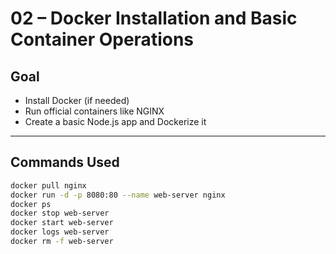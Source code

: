 # 02 – Docker Installation and Basic Container Operations 

##  Goal
- Install Docker (if needed)
- Run official containers like NGINX
- Create a basic Node.js app and Dockerize it

---

##  Commands Used

```bash
docker pull nginx
docker run -d -p 8080:80 --name web-server nginx
docker ps
docker stop web-server
docker start web-server
docker logs web-server
docker rm -f web-server
